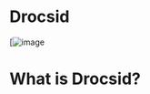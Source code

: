 # Drocsid

[![image](https://i.imgur.com/H6O5fsR.png)

[](https://github.com/matt2yu/Drocsid/blob/main/README.md#what-is-drocsid?)What is Drocsid?
======================================================================================================

